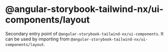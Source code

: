 # @angular-storybook-tailwind-nx/ui-components/layout

Secondary entry point of `@angular-storybook-tailwind-nx/ui-components`. It can be used by importing from `@angular-storybook-tailwind-nx/ui-components/layout`.
